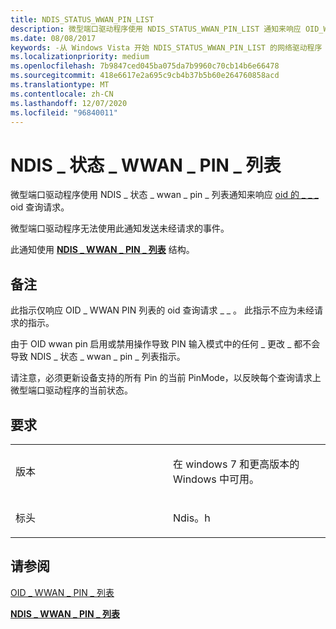 ```yaml
---
title: NDIS_STATUS_WWAN_PIN_LIST
description: 微型端口驱动程序使用 NDIS_STATUS_WWAN_PIN_LIST 通知来响应 OID_WWAN_PIN_LIST 的 OID 查询请求。 微型端口驱动程序无法使用此通知发送未经请求的事件。此通知使用 NDIS_WWAN_PIN_LIST 结构。
ms.date: 08/08/2017
keywords: -从 Windows Vista 开始 NDIS_STATUS_WWAN_PIN_LIST 的网络驱动程序
ms.localizationpriority: medium
ms.openlocfilehash: 7b9847ced045ba075da7b9960c70cb14b6e66478
ms.sourcegitcommit: 418e6617e2a695c9cb4b37b5b60e264760858acd
ms.translationtype: MT
ms.contentlocale: zh-CN
ms.lasthandoff: 12/07/2020
ms.locfileid: "96840011"
---
```

# <a name="ndis_status_wwan_pin_list"></a>NDIS \_ 状态 \_ WWAN \_ PIN \_ 列表


微型端口驱动程序使用 NDIS \_ 状态 \_ wwan \_ pin \_ 列表通知来响应 [oid 的 \_ \_ \_ ](oid-wwan-pin-list.md)oid 查询请求。

微型端口驱动程序无法使用此通知发送未经请求的事件。

此通知使用 [**NDIS \_ WWAN \_ PIN \_ 列表**](/windows-hardware/drivers/ddi/ndiswwan/ns-ndiswwan-_ndis_wwan_pin_list) 结构。

<a name="remarks"></a>备注
-------

此指示仅响应 OID \_ WWAN PIN 列表的 oid 查询请求 \_ \_ 。 此指示不应为未经请求的指示。

由于 OID wwan pin 启用或禁用操作导致 PIN 输入模式中的任何 \_ 更改 \_ 都不会导致 NDIS \_ 状态 \_ wwan \_ pin \_ 列表指示。

请注意，必须更新设备支持的所有 Pin 的当前 PinMode，以反映每个查询请求上微型端口驱动程序的当前状态。

<a name="requirements"></a>要求
------------

<table>
<colgroup>
<col width="50%" />
<col width="50%" />
</colgroup>
<tbody>
<tr class="odd">
<td><p>版本</p></td>
<td><p>在 windows 7 和更高版本的 Windows 中可用。</p></td>
</tr>
<tr class="even">
<td><p>标头</p></td>
<td>Ndis。h</td>
</tr>
</tbody>
</table>

## <a name="see-also"></a>请参阅


[OID \_ WWAN \_ PIN \_ 列表](oid-wwan-pin-list.md)

[**NDIS \_ WWAN \_ PIN \_ 列表**](/windows-hardware/drivers/ddi/ndiswwan/ns-ndiswwan-_ndis_wwan_pin_list)

 

